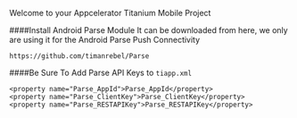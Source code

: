 Welcome to your Appcelerator Titanium Mobile Project

####Install Android Parse Module
It can be downloaded from here, we only are using it for the Android Parse Push Connectivity
```
https://github.com/timanrebel/Parse
```
####Be Sure To Add Parse API Keys to `tiapp.xml`
```
<property name="Parse_AppId">Parse_AppId</property>
<property name="Parse_ClientKey">Parse_ClientKey</property>
<property name="Parse_RESTAPIKey">Parse_RESTAPIKey</property>
```



